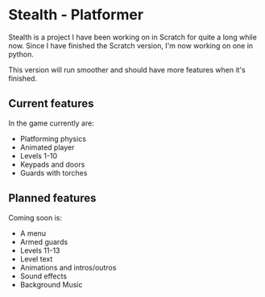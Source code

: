 # Stealth - Platformer

Stealth is a project I have been working on in Scratch for quite a long while now.
Since I have finished the Scratch version, I'm now working on one in python.

This version will run smoother and should have more features when it's finished.

## Current features
In the game currently are:
- Platforming physics
- Animated player
- Levels 1-10
- Keypads and doors
- Guards with torches

## Planned features
Coming soon is:
- A menu
- Armed guards
- Levels 11-13
- Level text
- Animations and intros/outros
- Sound effects
- Background Music
